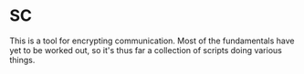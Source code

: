 # SC
This is a tool for encrypting communication.  Most of the fundamentals have yet to be worked out, so it's thus far a collection of scripts doing various things.
